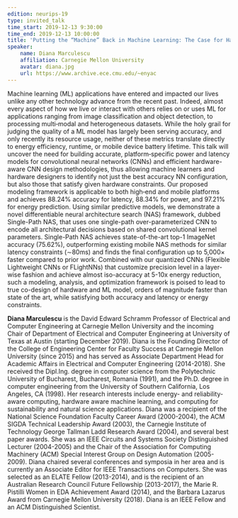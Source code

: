 ```yaml
---
edition: neurips-19
type: invited_talk
time_start: 2019-12-13 9:30:00
time_end: 2019-12-13 10:00:00
title: 'Putting the “Machine” Back in Machine Learning: The Case for Hardware-ML Model Co-design'
speaker:
    name: Diana Marculescu
    affiliation: Carnegie Mellon University
    avatar: diana.jpg
    url: https://www.archive.ece.cmu.edu/~enyac
---
```

Machine learning (ML) applications have entered and impacted our lives unlike any other technology advance from the recent past. Indeed, almost every aspect of how we live or interact with others relies on or uses ML for applications ranging from image classification and object detection, to processing multi‐modal and heterogeneous datasets. While the holy grail for judging the quality of a ML model has largely been serving accuracy, and only recently its resource usage, neither of these metrics translate directly to energy efficiency, runtime, or mobile device battery lifetime. This talk will uncover the need for building accurate, platform‐specific power and latency models for convolutional neural networks (CNNs) and efficient hardware-aware CNN design methodologies, thus allowing machine learners and hardware designers to identify not just the best accuracy NN configuration, but also those that satisfy given hardware constraints. Our proposed modeling framework is applicable to both high‐end and mobile platforms and achieves 88.24% accuracy for latency, 88.34% for power, and 97.21% for energy prediction. Using similar predictive models, we demonstrate a novel differentiable neural architecture search (NAS) framework, dubbed Single-Path NAS, that uses one single-path over-parameterized CNN to encode all architectural decisions based on shared convolutional kernel parameters. Single-Path NAS achieves state-of-the-art top-1 ImageNet accuracy (75.62%), outperforming existing mobile NAS methods for similar latency constraints (∼80ms) and finds the final configuration up to 5,000× faster compared to prior work. Combined with our quantized CNNs (Flexible Lightweight CNNs or FLightNNs) that customize precision level in a layer-wise fashion and achieve almost iso-accuracy at 5-10x energy reduction, such a modeling, analysis, and optimization framework is poised to lead to true co-design of hardware and ML model, orders of magnitude faster than state of the art, while satisfying both accuracy and latency or energy constraints.

**Diana Marculescu** is the David Edward Schramm Professor of Electrical and Computer Engineering at Carnegie Mellon University and the incoming Chair of Department of Electrical and Computer Engineering at University of Texas at Austin (starting December 2019). Diana is the Founding Director of the College of Engineering Center for Faculty Success at Carnegie Mellon University (since 2015) and has served as Associate Department Head for Academic Affairs in Electrical and Computer Engineering (2014-2018). She received the Dipl.Ing. degree in computer science from the Polytechnic University of Bucharest, Bucharest, Romania (1991), and the Ph.D. degree in computer engineering from the University of Southern California, Los Angeles, CA (1998). Her research interests include energy- and reliability-aware computing, hardware aware machine learning, and computing for sustainability and natural science applications. Diana was a recipient of the National Science Foundation Faculty Career Award (2000-2004), the ACM SIGDA Technical Leadership Award (2003), the Carnegie Institute of Technology George Tallman Ladd Research Award (2004), and several best paper awards. She was an IEEE Circuits and Systems Society Distinguished Lecturer (2004-2005) and the Chair of the Association for Computing Machinery (ACM) Special Interest Group on Design Automation (2005-2009). Diana chaired several conferences and symposia in her area and is currently an Associate Editor for IEEE Transactions on Computers. She was selected as an ELATE Fellow (2013-2014), and is the recipient of an Australian Research Council Future Fellowship (2013-2017), the Marie R. Pistilli Women in EDA Achievement Award (2014), and the Barbara Lazarus Award from Carnegie Mellon University (2018). Diana is an IEEE Fellow and an ACM Distinguished Scientist.
